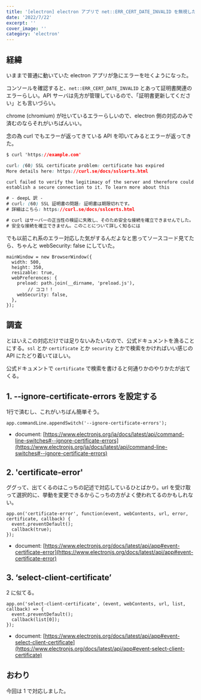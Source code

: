 ```yaml
---
title: '[electron] electron アプリで net::ERR_CERT_DATE_INVALID を無視したいときの対応方法'
date: '2022/7/22'
excerpt: ''
cover_image: ''
category: 'electron'
---
```


## 経緯

いままで普通に動いていた electron アプリが急にエラーを吐くようになった。

コンソールを確認すると、`net::ERR_CERT_DATE_INVALID` とあって証明書関連のエラーらしい。API サーバは先方が管理しているので、「証明書更新してください」とも言いづらい。

chrome (chromium) が吐いているエラーらしいので、electron 側の対応のみで済むのならそれがいちばんいい。

念の為 curl でもエラーが返ってきている API を叩いてみるとエラーが返ってきた。

```css
$ curl 'https://example.com'

curl: (60) SSL certificate problem: certificate has expired
More details here: https://curl.se/docs/sslcerts.html

curl failed to verify the legitimacy of the server and therefore could not
establish a secure connection to it. To learn more about this

# - deepL 訳 -
# curl: (60) SSL 証明書の問題: 証明書は期限切れです。
# 詳細はこちら: https://curl.se/docs/sslcerts.html

# curl はサーバーの正当性の検証に失敗し、そのため安全な接続を確立できませんでした。
# 安全な接続を確立できません。このことについて詳しく知るには
```

でも以前これ系のエラー対応した気がするんだよなと思ってソースコード見てたら、ちゃんと webSecurity: false にしていた。

```tsx
mainWindow = new BrowserWindow({
  width: 500,
  height: 350,
  resizable: true,
  webPreferences: {
    preload: path.join(__dirname, 'preload.js'),
		// ココ！！
    webSecurity: false,
  },
});
```

## 調査

とはいえこの対応だけでは足りないみたいなので、公式ドキュメントを漁ることにする。`ssl` とか `certificate` とか `security` とかで検索をかければいい感じの API にたどり着いてほしい。

公式ドキュメントで `certificate` で検索を書けると何通りかのやりかたが出てくる。

## 1. --ignore-certificate-errors を設定する

1行で済むし、これがいちばん簡単そう。

```tsx
app.commandLine.appendSwitch('--ignore-certificate-errors');
```

- document: [https://www.electronjs.org/ja/docs/latest/api/command-line-switches#--ignore-certificate-errors](https://www.electronjs.org/ja/docs/latest/api/command-line-switches#--ignore-certificate-errors)

## 2. 'certificate-error'

ググって、出てくるのはこっちの記述で対応しているひとばかり。url を受け取って選択的に、挙動を変更できるからこっちの方がよく使われてるのかもしれない。

```tsx
app.on('certificate-error', function(event, webContents, url, error, certificate, callback) {
  event.preventDefault();
  callback(true);
});
```

- document: [https://www.electronjs.org/docs/latest/api/app#event-certificate-error](https://www.electronjs.org/docs/latest/api/app#event-certificate-error)

## 3. ‘**select-client-certificate’**

2 に似てる。

```tsx
app.on('select-client-certificate', (event, webContents, url, list, callback) => {
  event.preventDefault();
  callback(list[0]);
});
```

- document: [https://www.electronjs.org/docs/latest/api/app#event-select-client-certificate](https://www.electronjs.org/docs/latest/api/app#event-select-client-certificate)

## おわり

今回は 1 で対応しました。
